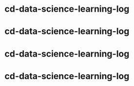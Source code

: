 # cd-data-science-learning-log
# cd-data-science-learning-log
# cd-data-science-learning-log
# cd-data-science-learning-log
